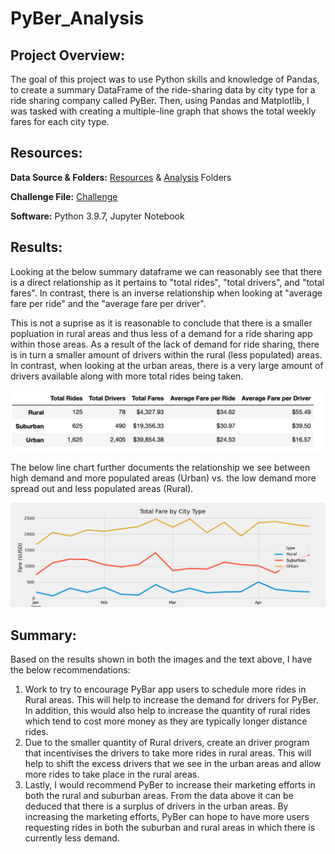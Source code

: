 # PyBer_Analysis

## Project Overview:

The goal of this project was to use Python skills and knowledge of Pandas, to create a summary DataFrame of the ride-sharing data by city type for a ride sharing company called PyBer. Then, using Pandas and Matplotlib, I was tasked with creating a multiple-line graph that shows the total weekly fares for each city type.

## Resources:

**Data Source & Folders:** [Resources](https://github.com/matthubb17/PyBer_Analysis/tree/main/Resources) & [Analysis](https://github.com/matthubb17/PyBer_Analysis/tree/main/analysis) Folders

**Challenge File:** [Challenge](https://github.com/matthubb17/PyBer_Analysis/blob/main/PyBer_Challenge.ipynb)

**Software:** Python 3.9.7, Jupyter Notebook

## Results:

Looking at the below summary dataframe we can reasonably see that there is a direct relationship as it pertains to "total rides", "total drivers", and "total fares". In contrast, there is an inverse relationship when looking at "average fare per ride" and the "average fare per driver".

This is not a suprise as it is reasonable to conclude that there is a smaller popluation in rural areas and thus less of a demand for a ride sharing app within those areas. As a result of the lack of demand for ride sharing, there is in turn a smaller amount of drivers within the rural (less populated) areas. In contrast, when looking at the urban areas, there is a very large amount of drivers available along with more total rides being taken.

![Summary DataFrame](https://github.com/matthubb17/PyBer_Analysis/blob/main/Resources/Summary_DataFrame.png)

The below line chart further documents the relationship we see between high demand and more populated areas (Urban) vs. the low demand more spread out and less populated areas (Rural).

![Fare Summary Line Chart](https://github.com/matthubb17/PyBer_Analysis/blob/main/analysis/PyBer_fare_summary.png)

## Summary:

Based on the results shown in both the images and the text above, I have the below recommendations:

1. Work to try to encourage PyBar app users to schedule more rides in Rural areas. This will help to increase the demand for drivers for PyBer. In addition, this would also help to increase the quantity of rural rides which tend to cost more money as they are typically longer distance rides.
2. Due to the smaller quantity of Rural drivers, create an driver program that incentivises the drivers to take more rides in rural areas. This will help to shift the excess drivers that we see in the urban areas and allow more rides to take place in the rural areas.
3. Lastly, I would recommend PyBer to increase their marketing efforts in both the rural and suburban areas. From the data above it can be deduced that there is a surplus of drivers in the urban areas. By increasing the marketing efforts, PyBer can hope to have more users requesting rides in both the suburban and rural areas in which there is currently less demand.
